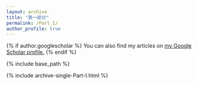 ```yaml
---
layout: archive
title: "第一部分"
permalink: /Part_I/
author_profile: true
---
```


{% if author.googlescholar %}
  You can also find my articles on <u><a href="{{author.googlescholar}}">my Google Scholar profile</a>.</u>
{% endif %}

{% include base_path %}


{% include archive-single-Part-I.html %}


